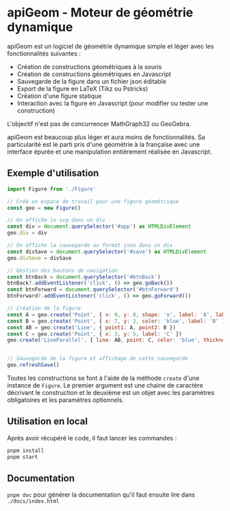 # apiGeom - Moteur de géométrie dynamique

apiGeom est un logiciel de géométrie dynamique simple et léger avec les fonctionnalités suivantes : 

- Création de constructions géométriques à la souris
- Création de constructions géométriques en Javascript
- Sauvegarde de la figure dans un fichier json éditable 
- Export de la figure en LaTeX (Tikz ou Pstricks)
- Création d'une figure statique
- Interaction avec la figure en Javascript (pour modifier ou tester une construction)

L'objectif n'est pas de concurrencer MathGraph32 ou GeoGebra. 

apiGeom est beaucoup plus léger et aura moins de fonctionnalités. Sa particularité est le parti pris d'une géométrie à la française 
avec une interface épurée et une manipulation entièrement réalisée en Javascript.


## Exemple d'utilisation

```js
import Figure from './Figure'

// Créé un espace de travail pour une figure géométrique
const geo = new Figure()

// On affiche le svg dans un div
const div = document.querySelector('#app') as HTMLDivElement
geo.div = div

// On affiche la sauvegarde au format json dans un div
const divSave = document.querySelector('#save') as HTMLDivElement
geo.divSave = divSave

// Gestion des boutons de navigation
const btnBack = document.querySelector('#btnBack')
btnBack?.addEventListener('click', () => geo.goBack())
const btnForward = document.querySelector('#btnForward')
btnForward?.addEventListener('click', () => geo.goForward())

// Création de la figure
const A = geo.create('Point', { x: 0, y: 0, shape: 'o', label: 'A', labelDx: -0.6, labelDy: 0.3 })
const B = geo.create('Point', { x: 7, y: 2, color: 'blue', label: 'B' })
const AB = geo.create('Line', { point1: A, point2: B })
const C = geo.create('Point', { x: 3, y: 5, label: 'C' })
geo.create('LineParallel', { line: AB, point: C, color: 'blue', thickness: 2 })


// Sauvegarde de la figure et affichage de cette sauvegarde
geo.refreshSave()
```

Toutes les constructions se font à l'aide de la méthode `create` d'une instance de `Figure`.
Le premier argument est une chaine de caractère décrivant le construction et le deuxième est un objet avec les paramètres obligatoires et les paramètres optionnels.

## Utilisation en local

Après avoir récupéré le code, il faut lancer les commandes : 

```js
pnpm install
pnpm start
```

## Documentation

`pnpm doc` pour générer la documentation qu'il faut ensuite lire dans `./docs/index.html`

